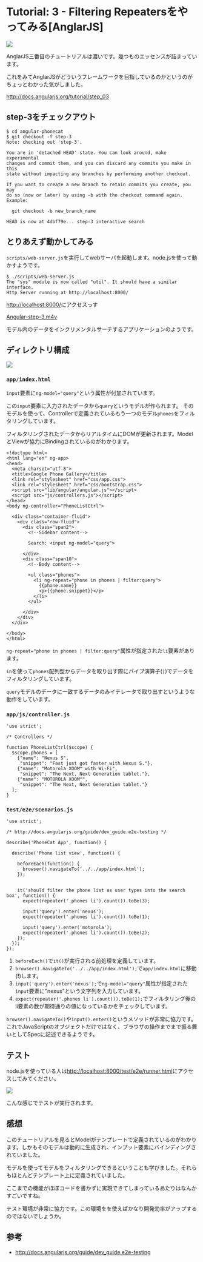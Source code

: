 # Tutorial: 3 - Filtering Repeatersをやってみる[AnglarJS]

![](http://evernote.tk84.net/shard/s8/res/20e430bc-4af2-4505-9045-2efcf0554656/AngularJS_%203%20-%20Filtering%20Repeaters.jpg)

AnglarJS三番目のチュートリアルは濃いです。幾つものエッセンスが詰まっています。

これをみてAnglarJSがどういうフレームワークを目指しているのかというのがちょっとわかった気がしました。

<http://docs.angularjs.org/tutorial/step_03>

## step-3をチェックアウト

    $ cd angular-phonecat
    $ git checkout -f step-3
    Note: checking out 'step-3'.

    You are in 'detached HEAD' state. You can look around, make experimental
    changes and commit them, and you can discard any commits you make in this
    state without impacting any branches by performing another checkout.

    If you want to create a new branch to retain commits you create, you may
    do so (now or later) by using -b with the checkout command again. Example:

      git checkout -b new_branch_name

    HEAD is now at 4dbf79e... step-3 interactive search

## とりあえず動かしてみる

`scripts/web-server.js`を実行してwebサーバを起動します。node.jsを使って動かすようです。

    $ ./scripts/web-server.js
    The "sys" module is now called "util". It should have a similar interface.
    Http Server running at http://localhost:8000/


<http://localhost:8000/>にアクセスっす

[Angular-step-3.m4v](http://evernote.tk84.net/shard/s8/res/089e19c2-dc13-476d-b00b-2dd4aae4e411/Angular-step-3.m4v)

モデル内のデータをインクリメンタルサーチするアプリケーションのようです。

## ディレクトリ構成

![](http://evernote.tk84.net/shard/s8/res/ef299a4c-b9fa-44c9-a435-04b18e232461/angular-phonecat-1.jpg)


### `app/index.html`

`input`要素に`ng-model="query"`という属性が付加されています。

この`input`要素に入力されたデータから`query`というモデルが作られます。
そのモデルを使って、Controllerで定義されているもう一つのモデル`phones`をフィルタリングしています。

フィルタリングされたデータからリアルタイムにDOMが更新されます。ModelとViewが協力にBindingされているのがわかります。

    <!doctype html>
    <html lang="en" ng-app>
    <head>
      <meta charset="utf-8">
      <title>Google Phone Gallery</title>
      <link rel="stylesheet" href="css/app.css">
      <link rel="stylesheet" href="css/bootstrap.css">
      <script src="lib/angular/angular.js"></script>
      <script src="js/controllers.js"></script>
    </head>
    <body ng-controller="PhoneListCtrl">

      <div class="container-fluid">
        <div class="row-fluid">
          <div class="span2">
            <!--Sidebar content-->

            Search: <input ng-model="query">

          </div>
          <div class="span10">
            <!--Body content-->

            <ul class="phones">
              <li ng-repeat="phone in phones | filter:query">
                {{phone.name}}
                <p>{{phone.snippet}}</p>
              </li>
            </ul>

          </div>
        </div>
      </div>

    </body>
    </html>


`ng-repeat="phone in phones | filter:query"`属性が指定された`li`要素があります。

`in`を使って`phones`配列型からデータを取り出す際にパイプ演算子(`|`)でデータをフィルタリングしています。

`query`モデルのデータに一致するデータのみイテレータで取り出すというような動作をしています。

### `app/js/controller.js`

    'use strict';

    /* Controllers */

    function PhoneListCtrl($scope) {
      $scope.phones = [
        {"name": "Nexus S",
         "snippet": "Fast just got faster with Nexus S."},
        {"name": "Motorola XOOM™ with Wi-Fi",
         "snippet": "The Next, Next Generation tablet."},
        {"name": "MOTOROLA XOOM™",
         "snippet": "The Next, Next Generation tablet."}
      ];
    }


### `test/e2e/scenarios.js`

    'use strict';

    /* http://docs.angularjs.org/guide/dev_guide.e2e-testing */

    describe('PhoneCat App', function() {

      describe('Phone list view', function() {

        beforeEach(function() {
          browser().navigateTo('../../app/index.html');
        });


        it('should filter the phone list as user types into the search box', function() {
          expect(repeater('.phones li').count()).toBe(3);

          input('query').enter('nexus');
          expect(repeater('.phones li').count()).toBe(1);

          input('query').enter('motorola');
          expect(repeater('.phones li').count()).toBe(2);
        });
      });
    });


1. `beforeEach()`で`it()`が実行される前処理を定義しています。
2. `browser().navigateTo('../../app/index.html');`で`app/index.html`に移動(**!**)します。
3. `input('query').enter('nexus');`で`ng-model="query"`属性が指定された`input`要素に"nexus"という文字列を入力しています。
4.  `expect(repeater('.phones li').count()).toBe(1);`でフィルタリング後のli要素の数が期待通りの値になっているかをチェックしています。

`browser().navigateTo()`や`input().enter()`というメソッドが非常に協力です。これでJavaScriptのオブジェクトだけではなく、ブラウザの操作までまで振る舞いとしてSpecに記述できるようです。

## テスト

node.jsを使っている人は<http://localhost:8000/test/e2e/runner.html>にアクセスしてみてください。

![](http://evernote.tk84.net/shard/s8/res/6a9bd490-94c2-40ee-a2b0-b63bc6713415/End2end%20Test%20Runner.jpg)

こんな感じでテストが実行されます。

## 感想

このチュートリアルを見るとModelがテンプレートで定義されているのがわかります。しかもそのモデルは動的に生成され、インプット要素にバインディングされていました。

モデルを使ってモデルをフィルタリングできるということも学びました。それらもほとんどテンプレート上に定義されていました。

ここまでの機能がほぼコードを書かずに実現できてしまっているあたりはなんかすごいですね。

テスト環境が非常に協力です。この環境をを使えばかなり開発効率がアップするのではないでしょうか。

## 参考
- <http://docs.angularjs.org/guide/dev_guide.e2e-testing>


